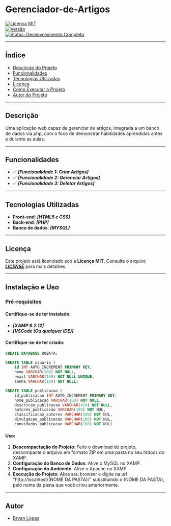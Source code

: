 # **Gerenciador-de-Artigos**

[![Licença MIT](https://img.shields.io/badge/license-MIT-blue.svg)](https://opensource.org/licenses/MIT)  
[![Versão](https://img.shields.io/badge/version-1.0.0-brightgreen.svg)](https://semver.org/)  
[![Status: Desenvolvimento Completo](https://img.shields.io/badge/status-desenvolvimento%20completo-brightgreen.svg)]()

---

## Índice
* [Descrição do Projeto](#descrição)
* [Funcionalidades](#funcionalidades)
* [Tecnologias Utilizadas](#tecnologias-utilizadas)
* [Licença](#licença)
* [Como Executar o Projeto](#instalação-e-uso)
* [Autor do Projeto](#autor)

---

## **Descrição**
Uma aplicação web capaz de gerenciar de artigos, integrada a um banco de dados via php, com o foco de demonstrar habilidades aprendidas antes e durante as aulas. 

---

## **Funcionalidades**
- ✅ ***[Funcionalidade 1: Criar Artigos]***
- ✅ ***[Funcionalidade 2: Gerenciar Artigos]***
- ✅ ***[Funcionalidade 3: Deletar Artigos]***

---

## **Tecnologias Utilizadas**
- **Front-end**: ***[HTML5 e CSS]***
- **Back-end**: ***[PHP]***
- **Banco de dados**: ***[MYSQL]***

---

## **Licença**
Este projeto está licenciado sob a **Licença MIT**. Consulte o arquivo ***[LICENSE](LICENSE)*** para mais detalhes.

---

## **Instalação e Uso**

### **Pré-requisitos**

#### **Certifique-se de ter instalado:**
- ***[XAMP 8.2.12]***  
- ***[VSCode (Ou qualquer IDE)]***

#### **Certifique-se de ter criado:**
```sql
CREATE DATABASE ROBATA;

CREATE TABLE usuario (
    id INT AUTO_INCREMENT PRIMARY KEY,
    nome VARCHAR(100) NOT NULL,
    email VARCHAR(100) NOT NULL UNIQUE,
    senha VARCHAR(100) NOT NULL)

CREATE TABLE publicacao (
    id_publicacao INT AUTO_INCREMENT PRIMARY KEY,
    nome_publicacao VARCHAR(100) NOT NULL,
    descricao_publicacao VARCHAR(420) NOT NULL,
    autores_publicacao VARCHAR(100) NOT NUL,
    classificacao_autores VARCHAR(100) NOT NUL,
    divulgacao_publicacao VARCHAR(100) NOT NUL,
    convidados_publicacao VARCHAR(100) NOT NUL)
```

#### **Uso:**

1. **Descompactação do Projeto**: Feito o download do projeto, descompacte o arquivo em formato ZIP em uma pasta no seu htdocs do XAMP.
2. **Configuração do Banco de Dados**: Ative o MySQL no XAMP.
3. **Configuração do Ambiente**: Ative o Apache no XAMP.
4. **Execução do Projeto**: Abra seu browser e digite na url "http://localhost/(NOME DA PASTA)/" substituindo o (NOME DA PASTA), pelo nome da pasta que você criou anteriormente.

---
  
## **Autor**

* [Bryan Lopes](https://github.com/BryanCSAL)
